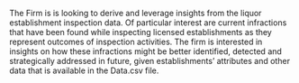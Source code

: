 The Firm is is looking to derive and leverage insights from the liquor establishment inspection data. Of particular interest are current infractions that have been found while inspecting licensed establishments as they represent outcomes of inspection activities. The firm is interested in insights on how these infractions might be better identified, detected and strategically addressed in future, given establishments’ attributes and other data that is available in the Data.csv file.
